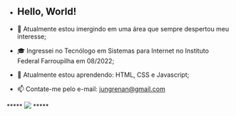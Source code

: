 - <h2>Hello, World!</h2>


- 🔭 Atualmente estou imergindo em uma área que sempre despertou meu interesse;
- 🎓 Ingressei no Tecnólogo em Sistemas para Internet no Instituto Federal Farroupilha em 08/2022;
- 🌱 Atualmente estou aprendendo: HTML, CSS e Javascript;
- 📫 Contate-me pelo e-mail: jungrenan@gmail.com

***** <a href="https://www.linkedin.com/in/renan-ricardo-jung-1b919523a/"> <img src="https://img.shields.io/badge/LinkedIn-0077B5?style=for-the-badge&logo=linkedin&logoColor=white"></a> *****



